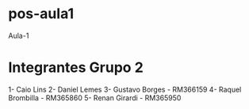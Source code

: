 # pos-aula1
Aula-1

# Integrantes Grupo 2

1- Caio Lins 
2- Daniel Lemes 
3- Gustavo Borges - RM366159
4- Raquel Brombilla - RM365860
5- Renan Girardi - RM365950